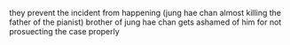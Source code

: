 they prevent the incident from happening (jung hae chan almost killing the father of the pianist)
brother of jung hae chan gets ashamed of him for not prosuecting the case properly